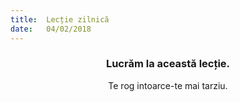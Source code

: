 ```yaml
---
title:  Lecție zilnică
date:   04/02/2018
---
```


### <center>Lucrăm la această lecție.</center>
<center>Te rog intoarce-te mai tarziu.</center>